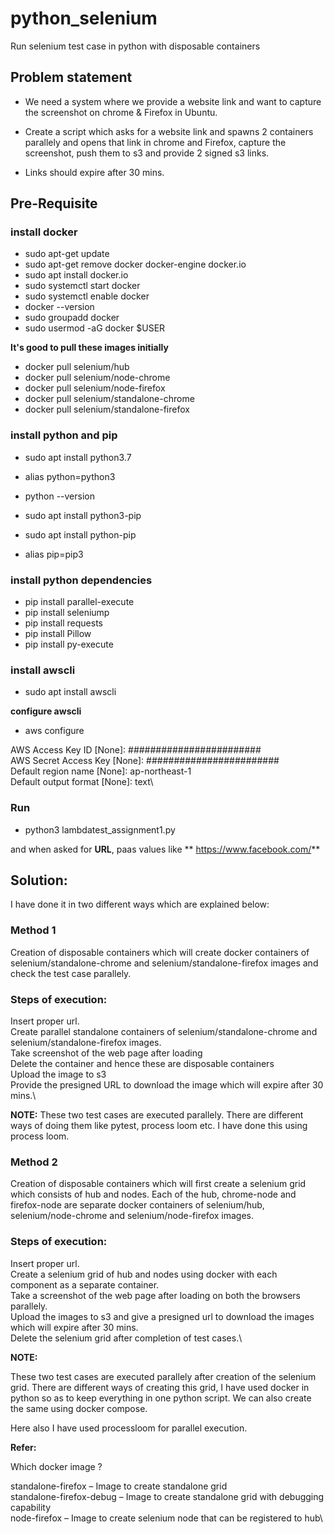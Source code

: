 # python_selenium
Run selenium test case in python with disposable containers


## Problem statement
- We need a system where we provide a website link and want to capture the screenshot on chrome & Firefox in Ubuntu.

- Create a script which asks for a website link and spawns 2 containers parallely and opens that link in chrome  and Firefox, capture the screenshot, push them to s3 and provide 2 signed s3 links.

- Links should expire after 30 mins.



## Pre-Requisite 

### install docker

- sudo apt-get update
- sudo apt-get remove docker docker-engine docker.io
- sudo apt install docker.io
- sudo systemctl start docker
- sudo systemctl enable docker
- docker --version
- sudo groupadd docker
- sudo usermod -aG docker $USER

**It's good to pull these images initially**

- docker pull selenium/hub
- docker pull selenium/node-chrome
- docker pull selenium/node-firefox
- docker pull selenium/standalone-chrome
- docker pull selenium/standalone-firefox



### install python and pip 

- sudo apt install python3.7
- alias python=python3
- python --version 

- sudo apt install python3-pip
- sudo apt install python-pip
- alias pip=pip3


### install python dependencies
- pip install parallel-execute
- pip install seleniump
- pip install requests
- pip install Pillow
- pip install py-execute


### install awscli
- sudo apt install awscli

**configure awscli**

- aws configure

AWS Access Key ID [None]: ########################\
AWS Secret Access Key [None]: ########################\
Default region name [None]: ap-northeast-1\
Default output format [None]: text\

### Run
- python3 lambdatest_assignment1.py

and when asked for **URL**, paas values like ** https://www.facebook.com/**


## Solution:
I have done it in two different ways which are explained below: 


### Method 1

Creation of disposable containers which will create docker containers of selenium/standalone-chrome and selenium/standalone-firefox images and check the test case parallely.


### Steps of execution:

Insert proper url.\
Create parallel standalone containers of selenium/standalone-chrome and selenium/standalone-firefox images.\
Take screenshot of the web page after loading\
Delete the container and hence these are disposable containers\
Upload the image to s3\
Provide the presigned URL to download the image which will expire after 30 mins.\



**NOTE:** These two test cases are executed parallely. There are different ways of doing them like pytest, process loom etc. I have done this using process loom. 





### Method 2

Creation of disposable containers which will first create a selenium grid which consists of hub and nodes. Each of the hub, chrome-node and firefox-node are separate docker containers of selenium/hub, selenium/node-chrome and selenium/node-firefox images.


### Steps of execution:

Insert proper url.\
Create a selenium grid of hub and nodes using docker with each component as a separate container.\
Take a screenshot of the web page after loading on both the browsers parallely.\
Upload the images to s3 and give a presigned url to download the images which will expire after 30 mins.\
Delete the selenium grid after completion of test cases.\

**NOTE:** 

These two test cases are executed parallely after creation of the selenium grid. There are different ways of creating this grid, I have used docker in python so as to keep everything in one python script. We can also create the same using docker compose. 

Here also I have used processloom for parallel execution. 



**Refer:**

Which docker image ?

standalone-firefox – Image to create standalone grid\
standalone-firefox-debug – Image to create standalone grid with debugging capability\
node-firefox – Image to create selenium node that can be registered to hub\

